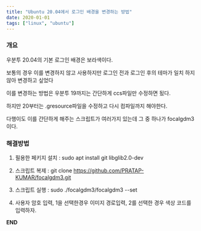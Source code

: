 ```yaml
---
title: "Ubuntu 20.04에서 로그인 배경을 변경하는 방법"
date: 2020-01-01
tags: ["linux", "ubuntu"]
---
```


### 개요

우분투 20.04의 기본 로그인 배경은 보라색이다.

보통의 경우 이를 변경하지 않고 사용하지만 로그인 전과 로그인 후의 테마가 일치 하지 않아 변경하고 싶었다

이를 변경하는 방법은 우분투 19까지는 간단하게 ccs파일만 수정하면 됬다.

하지만 20부터는 .gresource파일을 수정하고 다시 컴파일까지 해야한다.

다행이도 이를 간단하게 해주는 스크립트가 여러가지 있는데 그 중 하나가 focalgdm3이다.

### 해결방법

1. 필용한 페키지 설치 : sudo apt install git libglib2.0-dev

2. 스크립트 복제 : git clone https://github.com/PRATAP-KUMAR/focalgdm3.git

3. 스크립트 실행 : sudo ./focalgdm3/focalgdm3 --set

4. 사용자 암호 입력, 1을 선택한경우 이미지 경로입력, 2를 선택한 경우 색상 코드를 입력하자.

**END**
